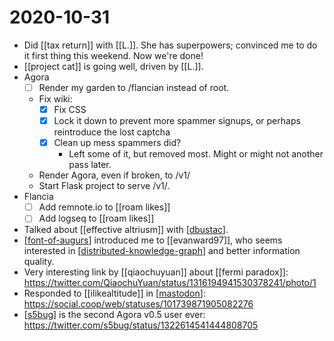 # 2020-10-31

- Did [[tax return]] with [[L.]]. She has superpowers; convinced me to do it first thing this weekend. Now we're done!
- [[project cat]] is going well, driven by [[L.]].
- Agora
  - [ ] Render my garden to /flancian instead of root.
  - Fix wiki:
    - [x] Fix CSS
    - [x] Lock it down to prevent more spammer signups, or perhaps reintroduce the lost captcha
    - [x] Clean up mess spammers did?
      - Left some of it, but removed most. Might or might not another pass later.
  - Render Agora, even if broken, to /v1/
  - Start Flask project to serve /v1/.
- Flancia
  - [ ] Add remnote.io to [[roam likes]]
  - [ ] Add logseq to [[roam likes]]
- Talked about [[effective altriusm]] with [[dbustac]].
- [[font-of-augurs]] introduced me to [[evanward97]], who seems interested in [[distributed-knowledge-graph]] and better information quality.
- Very interesting link by [[qiaochuyuan]] about [[fermi paradox]]: https://twitter.com/QiaochuYuan/status/1316194941530378241/photo/1
- Responded to [[ilikealtitude]] in [[mastodon]]: https://social.coop/web/statuses/101739871905082276
- [[s5bug]] is the second Agora v0.5 user ever: https://twitter.com/s5bug/status/1322614541444808705

[//begin]: # "Autogenerated link references for markdown compatibility"
[dbustac]: ../dbustac "Dbustac"
[font-of-augurs]: ../font-of-augurs "Font of Augurs"
[distributed-knowledge-graph]: ../distributed-knowledge-graph "Distributed Knowledge Graph"
[mastodon]: ../mastodon "Mastodon"
[s5bug]: ../s5bug "S5bug"
[//end]: # "Autogenerated link references"